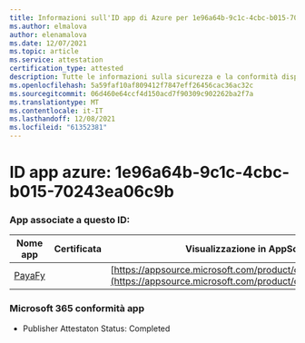 ```yaml
---
title: Informazioni sull'ID app di Azure per 1e96a64b-9c1c-4cbc-b015-70243ea06c9b
ms.author: elmalova
author: elenamalova
ms.date: 12/07/2021
ms.topic: article
ms.service: attestation
certification_type: attested
description: Tutte le informazioni sulla sicurezza e la conformità disponibili per 1e96a64b-9c1c-4cbc-b015-70243ea06c9b.
ms.openlocfilehash: 5a59faf10af809412f7847eff26456cac36ac32c
ms.sourcegitcommit: 06d460e64ccf4d150acd7f90309c902262ba2f7a
ms.translationtype: MT
ms.contentlocale: it-IT
ms.lasthandoff: 12/08/2021
ms.locfileid: "61352381"
---
```

# <a name="azure-app-id-1e96a64b-9c1c-4cbc-b015-70243ea06c9b"></a>ID app azure: 1e96a64b-9c1c-4cbc-b015-70243ea06c9b


### <a name="apps-associated-with-this-id"></a>App associate a questo ID:
| **Nome app** | **Certificata** | **Visualizzazione in AppSource** |
|--------------|---------------|-----------------------|
| [PayaFy](https://docs.microsoft.com/microsoft-365-app-certification/forward/WA200003397) |  | [https://appsource.microsoft.com/product/office/WA200003397](https://appsource.microsoft.com/product/office/WA200003397) |

### <a name="microsoft-365-app-compliance-status"></a>Microsoft 365 conformità app
- Publisher Attestaton Status: Completed
